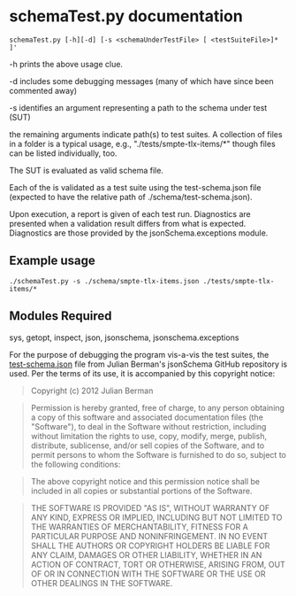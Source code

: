 # schemaTest.py documentation

```
schemaTest.py [-h][-d] [-s <schemaUnderTestFile> [ <testSuiteFile>]* ]'
```
  
  -h prints the above usage clue.
  
  -d includes some debugging messages (many of which have since been commented away)
  
  -s identifies an argument representing a path to the schema under test (SUT)
  
  the remaining arguments indicate path(s) to test suites.  A collection of files in a folder is a typical usage, e.g., "./tests/smpte-tlx-items/\*" though files can be listed individually, too.
  
  The SUT is evaluated as valid schema file.
  
  Each of the <testSuiteFile> is validated as a test suite using the test-schema.json file (expected to have the relative path of ./schema/test-schema.json).
  
  Upon execution, a report is given of each test run.  Diagnostics are presented when a validation result differs from what is expected.  Diagnostics are those provided by the jsonSchema.exceptions module.
  
  ## Example usage

```
./schemaTest.py -s ./schema/smpte-tlx-items.json ./tests/smpte-tlx-items/*
```

  
  
  ## Modules Required
  sys, getopt, inspect, json, jsonschema, jsonschema.exceptions
  
For the purpose of debugging the program vis-a-vis the test suites, the [test-schema.json](https://github.com/Julian/jsonschema/blob/main/json/test-schema.json) file from Julian Berman's jsonSchema GitHub repository is used.  Per the terms of its use, it is accompanied by this copyright notice:
  
> Copyright (c) 2012 Julian Berman

> Permission is hereby granted, free of charge, to any person obtaining a copy
> of this software and associated documentation files (the "Software"), to deal
> in the Software without restriction, including without limitation the rights
> to use, copy, modify, merge, publish, distribute, sublicense, and/or sell
> copies of the Software, and to permit persons to whom the Software is
> furnished to do so, subject to the following conditions:

> The above copyright notice and this permission notice shall be included in
> all copies or substantial portions of the Software.

> THE SOFTWARE IS PROVIDED "AS IS", WITHOUT WARRANTY OF ANY KIND, EXPRESS OR
> IMPLIED, INCLUDING BUT NOT LIMITED TO THE WARRANTIES OF MERCHANTABILITY,
> FITNESS FOR A PARTICULAR PURPOSE AND NONINFRINGEMENT. IN NO EVENT SHALL THE
> AUTHORS OR COPYRIGHT HOLDERS BE LIABLE FOR ANY CLAIM, DAMAGES OR OTHER
> LIABILITY, WHETHER IN AN ACTION OF CONTRACT, TORT OR OTHERWISE, ARISING FROM,
> OUT OF OR IN CONNECTION WITH THE SOFTWARE OR THE USE OR OTHER DEALINGS IN
> THE SOFTWARE.
